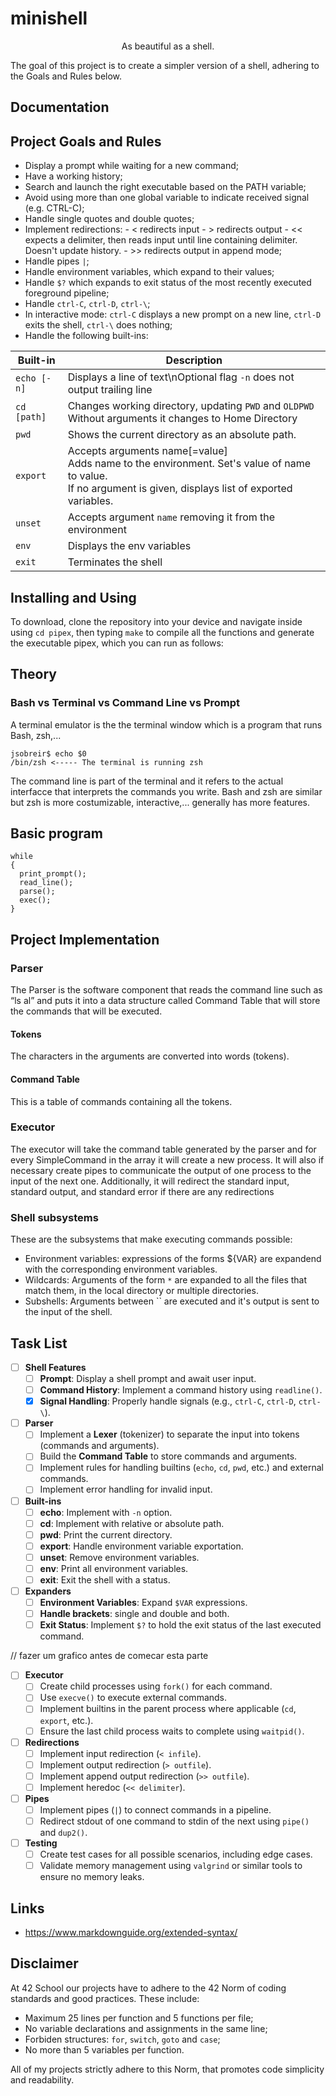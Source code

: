 # minishell
<p style="text-align:center;">As beautiful as a shell.</p>

The goal of this project is to create a simpler version of a shell, adhering to the Goals and Rules below.

## Documentation
## Project Goals and Rules
- Display a prompt while waiting for a new command;
- Have a working history;
- Search and launch the right executable based on the PATH variable;
- Avoid using more than one global variable to indicate received signal (e.g. CTRL-C);
- Handle single quotes and double quotes;
- Implement redirections:
      - < redirects input
      - > redirects output
      - << expects a delimiter, then reads input until line containing delimiter. Doesn't update history.
      - >> redirects output in append mode;
- Handle pipes `|`;
- Handle environment variables, which expand to their values;
- Handle `$?` which expands to exit status of the most recently executed foreground pipeline;
- Handle `ctrl-C`, `ctrl-D`, `ctrl-\`;
- In interactive mode: `ctrl-C` displays a new prompt on a new line, `ctrl-D` exits the shell, `ctrl-\` does nothing;
- Handle the following built-ins:


| Built-in    | Description |
| ----------- | ----------- |
|`echo [-n]`|Displays a line of text\nOptional flag `-n` does not output trailing line|
|`cd [path]`| Changes working directory, updating `PWD` and `OLDPWD` <br> Without arguments it changes to Home Directory|
|`pwd`|Shows the current directory as an absolute path.|
|`export`|Accepts arguments name[=value] <br> Adds name to the environment. Set's value of name to value. <br> If no argument is given, displays list of exported variables.|
|`unset`|Accepts argument `name` removing it from the environment|
|`env`|Displays the env variables|
|`exit`| Terminates the shell|


## Installing and Using
To download, clone the repository into your device and navigate inside using `cd pipex`, then typing  `make` to compile all the functions and generate the executable pipex, which you can run as follows:

## Theory
### Bash vs Terminal vs Command Line vs Prompt
A terminal emulator is the the terminal window which is a program that runs Bash, zsh,...
```
jsobreir$ echo $0
/bin/zsh <----- The terminal is running zsh
```
The command line is part of the terminal and it refers to the actual interfacce that interprets the commands you write.
Bash and zsh are similar but zsh is more costumizable, interactive,... generally has more features.

## Basic program
```
while
{
  print_prompt();
  read_line();
  parse();
  exec();
}
```
## Project Implementation
### Parser
The Parser is the software component that reads the command line such as “ls ­al” and puts it 
into a data structure called Command Table that will store the commands that will be 
executed.
#### Tokens
The characters in the arguments are converted into words (tokens).
#### Command Table
This is a table of commands containing all the tokens.

### Executor
The executor will take the command table generated by the parser and for every 
SimpleCommand in the array it will create a new process. It will also if necessary create pipes 
to communicate the output of one process to the input of the next one. Additionally, it will 
redirect the standard input, standard output, and standard error if there are any redirections

### Shell subsystems
These are the subsystems that make executing commands possible:
- Environment variables: expressions of the forms ${VAR} are expandend with the corresponding environment variables.
- Wildcards: Arguments of the form `*` are expanded to all the files that match them, in the local directory or multiple directories.
- Subshells: Arguments between `` are executed and it's output is sent to the input of the shell.
  
## Task List
- [ ] **Shell Features**
  - [ ] **Prompt**: Display a shell prompt and await user input.
  - [ ] **Command History**: Implement a command history using `readline()`.
  - [x] **Signal Handling**: Properly handle signals (e.g., `ctrl-C`, `ctrl-D`, `ctrl-\`).

- [ ] **Parser**
  - [ ] Implement a **Lexer** (tokenizer) to separate the input into tokens (commands and arguments).
  - [ ] Build the **Command Table** to store commands and arguments.
  - [ ] Implement rules for handling builtins (`echo`, `cd`, `pwd`, etc.) and external commands.
  - [ ] Implement error handling for invalid input.

- [ ] **Built-ins**
  - [ ] **echo**: Implement with `-n` option.
  - [ ] **cd**: Implement with relative or absolute path.
  - [ ] **pwd**: Print the current directory.
  - [ ] **export**: Handle environment variable exportation.
  - [ ] **unset**: Remove environment variables.
  - [ ] **env**: Print all environment variables.
  - [ ] **exit**: Exit the shell with a status.

- [ ] **Expanders**
  - [ ] **Environment Variables**: Expand `$VAR` expressions.
  - [ ] **Handle brackets**: single and double and both.
  - [ ] **Exit Status**: Implement `$?` to hold the exit status of the last executed command.
      
// fazer um grafico antes de comecar esta parte
- [ ] **Executor**
  - [ ] Create child processes using `fork()` for each command.
  - [ ] Use `execve()` to execute external commands.
  - [ ] Implement builtins in the parent process where applicable (`cd`, `export`, etc.).
  - [ ] Ensure the last child process waits to complete using `waitpid()`.

- [ ] **Redirections**
  - [ ] Implement input redirection (`< infile`).
  - [ ] Implement output redirection (`> outfile`).
  - [ ] Implement append output redirection (`>> outfile`).
  - [ ] Implement heredoc (`<< delimiter`).

- [ ] **Pipes**
  - [ ] Implement pipes (`|`) to connect commands in a pipeline.
  - [ ] Redirect stdout of one command to stdin of the next using `pipe()` and `dup2()`.

- [ ] **Testing**
  - [ ] Create test cases for all possible scenarios, including edge cases.
  - [ ] Validate memory management using `valgrind` or similar tools to ensure no memory leaks.

## Links
- https://www.markdownguide.org/extended-syntax/

## Disclaimer
At 42 School our projects have to adhere to the 42 Norm of coding standards and good practices. These include:
- Maximum 25 lines per function and 5 functions per file;
- No variable declarations and assignments in the same line;
- Forbiden structures: `for`, `switch`, `goto` and `case`;
- No more than 5 variables per function.

All of my projects strictly adhere to this Norm, that promotes code simplicity and readability.
